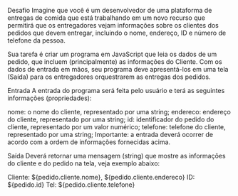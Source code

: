 Desafio
Imagine que você é um desenvolvedor de uma plataforma de entregas de comida que está trabalhando em um novo recurso que permitirá que os entregadores vejam informações sobre os clientes dos pedidos que devem entregar, incluindo o nome, endereço, ID e número de telefone da pessoa.

Sua tarefa é criar um programa em JavaScript que leia os dados de um pedido, que incluem (principalmente) as informações do Cliente. Com os dados de entrada em mãos, seu programa deve apresentá-los em uma tela (Saída) para os entregadores orquestrarem as entregas dos pedidos.

Entrada
A entrada do programa será feita pelo usuário e terá as seguintes informações (propriedades):

nome: o nome do cliente, representado por uma string;
endereco: endereço do cliente, representado por uma string;
id: identificador do pedido do cliente, representado por um valor numérico;
telefone: telefone do cliente, representado por uma string;
Importante: a entrada deverá ocorrer de acordo com a ordem de informações fornecidas acima.

Saída
Deverá retornar uma mensagem (string) que mostre as informações do cliente e do pedido na tela, veja exemplo abaixo:

Cliente: ${pedido.cliente.nome}, ${pedido.cliente.endereco}
ID: ${pedido.id}
Tel: ${pedido.cliente.telefone}